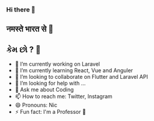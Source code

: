 ### Hi there 👋

## नमस्ते भारत से 🙏

## કેમ છો ? 👋


- 🔭 I’m currently working on Laravel
- 🌱 I’m currently learning React, Vue and Anguler
- 👯 I’m looking to collaborate on Flutter and Laravel API
- 🤔 I’m looking for help with ...
- 💬 Ask me about Coding
- 📫 How to reach me: Twitter, Instagram
- 😄 Pronouns: Nic
- ⚡ Fun fact: I'm a Professor 🥸
